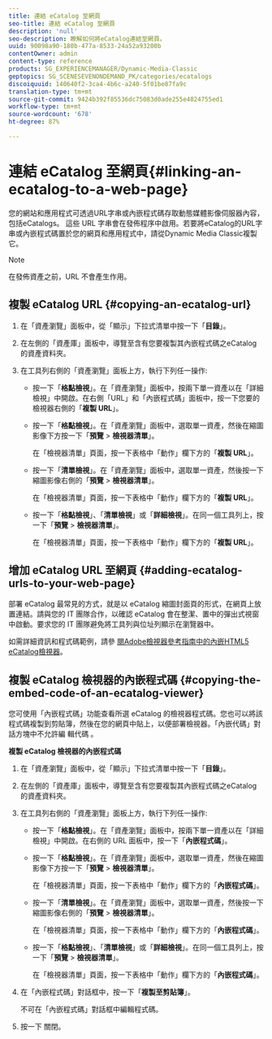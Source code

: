 ```yaml
---
title: 連結 eCatalog 至網頁
seo-title: 連結 eCatalog 至網頁
description: 'null'
seo-description: 瞭解如何將eCatalog連結至網頁。
uuid: 90098a90-180b-477a-8533-24a52a93200b
contentOwner: admin
content-type: reference
products: SG_EXPERIENCEMANAGER/Dynamic-Media-Classic
geptopics: SG_SCENESEVENONDEMAND_PK/categories/ecatalogs
discoiquuid: 140640f2-3ca4-4b6c-a240-5f01be87fa9c
translation-type: tm+mt
source-git-commit: 9424b392f85536dc75083d0ade255e4824755ed1
workflow-type: tm+mt
source-wordcount: '678'
ht-degree: 87%

---
```



# 連結 eCatalog 至網頁{#linking-an-ecatalog-to-a-web-page}

您的網站和應用程式可透過URL字串或內嵌程式碼存取動態媒體影像伺服器內容，包括eCatalogs。 這些 URL 字串會在發佈程序中啟用。若要將eCatalog的URL字串或內嵌程式碼置於您的網頁和應用程式中，請從Dynamic Media Classic複製它。

>[!NOTE]
>
>在發佈資產之前，URL 不會產生作用。

## 複製 eCatalog URL {#copying-an-ecatalog-url}

1. 在「資產瀏覽」面板中，從「顯示」下拉式清單中按一下「**目錄**」。
1. 在左側的「資產庫」面板中，導覽至含有您要複製其內嵌程式碼之eCatalog 的資產資料夾。
1. 在工具列右側的「資產瀏覽」面板上方，執行下列任一操作:

   * 按一下「**格點檢視**」。在「資產瀏覽」面板中，按兩下單一資產以在「詳細檢視」中開啟。在右側「URL」和「內嵌程式碼」面板中，按一下您要的檢視器右側的「**複製 URL**」。
   * 按一下「**格點檢視**」。在「資產瀏覽」面板中，選取單一資產，然後在縮圖影像下方按一下「**預覽** > **檢視器清單**」。

      在「檢視器清單」頁面，按一下表格中「動作」欄下方的「**複製 URL**」。

   * 按一下「**清單檢視**」。在「資產瀏覽」面板中，選取單一資產，然後按一下縮圖影像右側的「**預覽** > **檢視器清單**」。

      在「檢視器清單」頁面，按一下表格中「動作」欄下方的「**複製 URL**」。

   * 按一下「**格點檢視**」、「**清單檢視**」或「**詳細檢視**」。在同一個工具列上，按一下「**預覽** > **檢視器清單**」。

      在「檢視器清單」頁面，按一下表格中「動作」欄下方的「**複製 URL**」。

## 增加 eCatalog URL 至網頁 {#adding-ecatalog-urls-to-your-web-page}

部署 eCatalog 最常見的方式，就是以 eCatalog 縮圖封面頁的形式，在網頁上放置連結。請與您的 IT 團隊合作，以確認 eCatalog 會在整潔、置中的彈出式視窗中啟動。要求您的 IT 團隊避免將工具列與位址列顯示在瀏覽器中。

如需詳細資訊和程式碼範例，請參 [閱Adobe檢視器參考指南中的內嵌HTML5 eCatalog檢視器](https://docs.adobe.com/content/help/en/dynamic-media-developer-resources/library/viewers-aem-assets-dmc/ecatalog/c-html5-20-ecatalog-viewer-about.html)。

## 複製 eCatalog 檢視器的內嵌程式碼 {#copying-the-embed-code-of-an-ecatalog-viewer}

您可使用「內嵌程式碼」功能查看所選 eCatalog 的檢視器程式碼。您也可以將該程式碼複製到剪貼簿，然後在您的網頁中貼上，以便部署檢視器。「內嵌代碼」對話方塊中不允許編 輯代碼 。

**複製 eCatalog 檢視器的內嵌程式碼**

1. 在「資產瀏覽」面板中，從「顯示」下拉式清單中按一下「**目錄**」。
1. 在左側的「資產庫」面板中，導覽至含有您要複製其內嵌程式碼之eCatalog 的資產資料夾。
1. 在工具列右側的「資產瀏覽」面板上方，執行下列任一操作:

   * 按一下「**格點檢視**」。在「資產瀏覽」面板中，按兩下單一資產以在「詳細檢視」中開啟。在右側的 URL 面板中，按一下「**內嵌程式碼**」。
   * 按一下「**格點檢視**」。在「資產瀏覽」面板中，選取單一資產，然後在縮圖影像下方按一下「**預覽** > **檢視器清單**」。

      在「檢視器清單」頁面，按一下表格中「動作」欄下方的「**內嵌程式碼**」。

   * 按一下「**清單檢視**」。在「資產瀏覽」面板中，選取單一資產，然後按一下縮圖影像右側的「**預覽** > **檢視器清單**」。

      在「檢視器清單」頁面，按一下表格中「動作」欄下方的「**內嵌程式碼**」。

   * 按一下「**格點檢視**」、「**清單檢視**」或「**詳細檢視**」。在同一個工具列上，按一下「**預覽** > **檢視器清單**」。

      在「檢視器清單」頁面，按一下表格中「動作」欄下方的「**內嵌程式碼**」。

1. 在「內嵌程式碼」對話框中，按一下「**複製至剪貼簿**」。

   不可在「內嵌程式碼」對話框中編輯程式碼。

1. 按一下 關閉。

